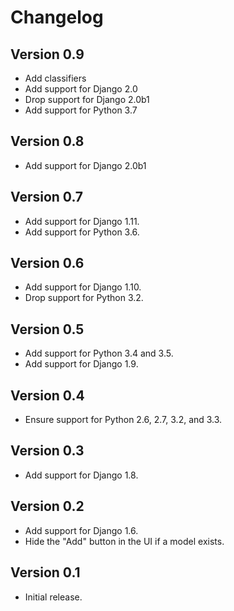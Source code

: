 Changelog
=========

Version 0.9
-----------

 * Add classifiers
 * Add support for Django 2.0
 * Drop support for Django 2.0b1
 * Add support for Python 3.7


Version 0.8
-----------

 * Add support for Django 2.0b1

Version 0.7
-----------

 * Add support for Django 1.11.
 * Add support for Python 3.6.

Version 0.6
-----------

 * Add support for Django 1.10.
 * Drop support for Python 3.2.

Version 0.5
-----------

 * Add support for Python 3.4 and 3.5.
 * Add support for Django 1.9.

Version 0.4
-----------

 * Ensure support for Python 2.6, 2.7, 3.2, and 3.3.

Version 0.3
-----------

 * Add support for Django 1.8.

Version 0.2
-----------

 * Add support for Django 1.6.
 * Hide the "Add" button in the UI if a model exists.

Version 0.1
-----------

 * Initial release.
